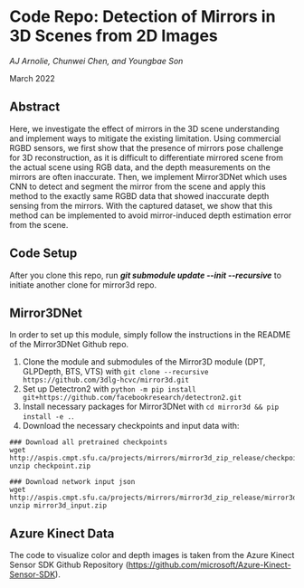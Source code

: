 # Code Repo: Detection of Mirrors in 3D Scenes from 2D Images
_AJ Arnolie, Chunwei Chen, and Youngbae Son_

March 2022

## Abstract
Here, we investigate the effect of mirrors in the 3D scene understanding and implement ways to mitigate the existing limitation. Using commercial RGBD sensors, we first show that the presence of mirrors pose challenge for 3D reconstruction, as it is difficult to differentiate mirrored scene from the actual scene using RGB data, and the depth measurements on the mirrors are often inaccurate. Then, we implement Mirror3DNet which uses CNN to detect and segment the mirror from the scene and apply this method to the exactly same RGBD data that showed inaccurate depth sensing from the mirrors. With the captured dataset, we show that this method can be implemented to avoid mirror-induced depth estimation error from the scene.

## Code Setup
After you clone this repo, run ***git submodule update --init --recursive*** to initiate another clone for mirror3d repo.

## Mirror3DNet

In order to set up this module, simply follow the instructions in the README of the Mirror3DNet Github repo.
1) Clone the module and submodules of the Mirror3D module (DPT, GLPDepth, BTS, VTS) with `git clone --recursive https://github.com/3dlg-hcvc/mirror3d.git`
2) Set up Detectron2 with `python -m pip install git+https://github.com/facebookresearch/detectron2.git`
3) Install necessary packages for Mirror3DNet with `cd mirror3d && pip install -e .`.
4) Download the necessary checkpoints and input data with:
```
### Download all pretrained checkpoints
wget http://aspis.cmpt.sfu.ca/projects/mirrors/mirror3d_zip_release/checkpoint.zip
unzip checkpoint.zip

### Download network input json
wget http://aspis.cmpt.sfu.ca/projects/mirrors/mirror3d_zip_release/mirror3d_input.zip
unzip mirror3d_input.zip
```

## Azure Kinect Data

The code to visualize color and depth images is taken from the Azure Kinect Sensor SDK Github Repository (https://github.com/microsoft/Azure-Kinect-Sensor-SDK).
